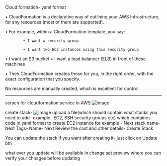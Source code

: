 Cloud formation- yaml format

• CloudFormation is a declarative way of outlining your AWS Infrastructure, for any resources (most of them are supported).

• For example, within a CloudFormation template, you say:

            • I want a security group
  
            • I want two EC2 instances using this security group
            
• I want an S3 bucket
• I want a load balancer (ELB) in front of these machines

• Then CloudFormation creates those for you, in the right order, with the
exact configuration that you specify.

No resources are manually created, which is excellent for control.
____
serach for cloudformation service in AWS
![image](https://user-images.githubusercontent.com/107784718/212883333-2ed7d72c-f982-43c6-a4c4-ca2362c9324c.png)

create stack-
![image](https://user-images.githubusercontent.com/107784718/212883842-ead53f34-8a3f-4fb6-a480-9652bc7cba6c.png)
upload a file(which should contain what stacks you need to add- example- EC2, SSH security groups etc) which containes code in yaml format to create EC2 instance for example - Next
stack name- Next
Tags- Name- Next
Review the cost and other details- Create Stack

You can update the stack if you want after creating it- just click on Update btn

what ever you update will be available in change set preview where you can verify your chnages before updating
